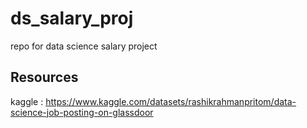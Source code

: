 # ds_salary_proj
repo for data science salary project 

## Resources
kaggle : https://www.kaggle.com/datasets/rashikrahmanpritom/data-science-job-posting-on-glassdoor
